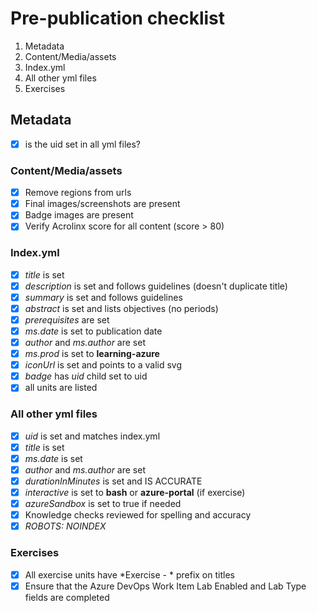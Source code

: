 # Pre-publication checklist

1. Metadata
1. Content/Media/assets
1. Index.yml
1. All other yml files
1. Exercises
  
## Metadata

- [x] is the uid set in all yml files?

### Content/Media/assets

- [x] Remove regions from urls
- [x] Final images/screenshots are present
- [x] Badge images are present
- [x] Verify Acrolinx score for all content (score > 80)

### Index.yml

- [x] *title* is set
- [x] *description* is set and follows guidelines (doesn't duplicate title)
- [x] *summary* is set and follows guidelines
- [x] *abstract* is set and lists objectives (no periods)
- [x] *prerequisites* are set
- [x] *ms.date* is set to publication date
- [x] *author* and *ms.author* are set
- [x] *ms.prod* is set to **learning-azure**
- [x] *iconUrl* is set and points to a valid svg
- [x] *badge* has *uid* child set to uid
- [x] all units are listed

### All other yml files

- [x] *uid* is set and matches index.yml
- [x] *title* is set
- [x] *ms.date* is set
- [x] *author* and *ms.author* are set
- [x] *durationInMinutes* is set and IS ACCURATE
- [x] *interactive* is set to **bash** or **azure-portal** (if exercise)
- [x] *azureSandbox* is set to true if needed
- [x]  Knowledge checks reviewed for spelling and accuracy
- [x] *ROBOTS: NOINDEX*

### Exercises

- [x] All exercise units have *Exercise - * prefix on titles
- [x] Ensure that the Azure DevOps Work Item Lab Enabled and Lab Type fields are completed
